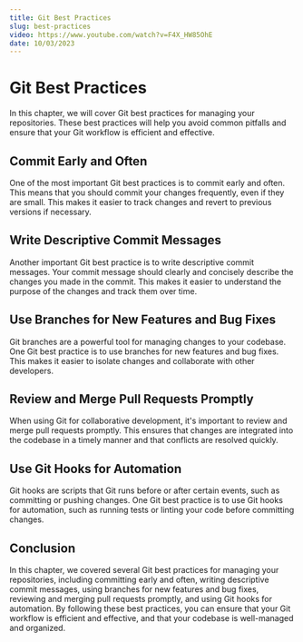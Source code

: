 ```yaml
---
title: Git Best Practices
slug: best-practices
video: https://www.youtube.com/watch?v=F4X_HW85OhE
date: 10/03/2023
---
```


# Git Best Practices

In this chapter, we will cover Git best practices for managing your repositories. These best practices will help you avoid common pitfalls and ensure that your Git workflow is efficient and effective.

## Commit Early and Often

One of the most important Git best practices is to commit early and often. This means that you should commit your changes frequently, even if they are small. This makes it easier to track changes and revert to previous versions if necessary.

## Write Descriptive Commit Messages

Another important Git best practice is to write descriptive commit messages. Your commit message should clearly and concisely describe the changes you made in the commit. This makes it easier to understand the purpose of the changes and track them over time.

## Use Branches for New Features and Bug Fixes

Git branches are a powerful tool for managing changes to your codebase. One Git best practice is to use branches for new features and bug fixes. This makes it easier to isolate changes and collaborate with other developers.

## Review and Merge Pull Requests Promptly

When using Git for collaborative development, it's important to review and merge pull requests promptly. This ensures that changes are integrated into the codebase in a timely manner and that conflicts are resolved quickly.

## Use Git Hooks for Automation

Git hooks are scripts that Git runs before or after certain events, such as committing or pushing changes. One Git best practice is to use Git hooks for automation, such as running tests or linting your code before committing changes.

## Conclusion

In this chapter, we covered several Git best practices for managing your repositories, including committing early and often, writing descriptive commit messages, using branches for new features and bug fixes, reviewing and merging pull requests promptly, and using Git hooks for automation. By following these best practices, you can ensure that your Git workflow is efficient and effective, and that your codebase is well-managed and organized.
